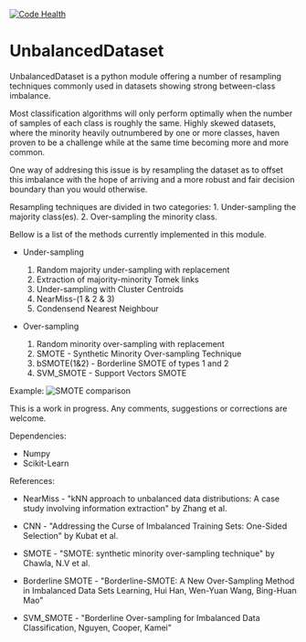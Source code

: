 [![Code Health](https://landscape.io/github/fmfn/UnbalancedDataset/master/landscape.svg?style=flat)](https://landscape.io/github/fmfn/UnbalancedDataset/master)

UnbalancedDataset
=================

UnbalancedDataset is a python module offering a number of resampling techniques commonly used in datasets showing strong between-class imbalance.

Most classification algorithms will only perform optimally when the number of samples of each class is roughly the same. Highly skewed datasets, where the minority heavily outnumbered by one or more classes, haven proven to be a challenge while at the same time becoming more and more common.

One way of addresing this issue is by resampling the dataset as to offset this imbalance with the hope of arriving and a more robust and fair decision boundary than you would otherwise.

Resampling techniques are divided in two categories:
    1. Under-sampling the majority class(es).
    2. Over-sampling the minority class.
    
Bellow is a list of the methods currently implemented in this module.

* Under-sampling
    1. Random majority under-sampling with replacement
    2. Extraction of majority-minority Tomek links
    3. Under-sampling with Cluster Centroids
    4. NearMiss-(1 & 2 & 3)
    5. Condensend Nearest Neighbour

* Over-sampling
    1. Random minority over-sampling with replacement
    2. SMOTE - Synthetic Minority Over-sampling Technique
    3. bSMOTE(1&2) - Borderline SMOTE of types 1 and 2
    4. SVM_SMOTE - Support Vectors SMOTE

Example:
![SMOTE comparison](http://i.imgur.com/s8JHWPp.png)

This is a work in progress. Any comments, suggestions or corrections are welcome.

Dependencies:
* Numpy
* Scikit-Learn

References:

* NearMiss - "kNN approach to unbalanced data distributions: A case study involving information extraction" by Zhang et al.

* CNN - "Addressing the Curse of Imbalanced Training Sets: One-Sided Selection" by Kubat et al.

* SMOTE - "SMOTE: synthetic minority over-sampling technique" by Chawla, N.V et al.

* Borderline SMOTE -  "Borderline-SMOTE: A New Over-Sampling Method in Imbalanced Data Sets Learning, Hui Han, Wen-Yuan Wang, Bing-Huan Mao"

* SVM_SMOTE - "Borderline Over-sampling for Imbalanced Data Classification, Nguyen, Cooper, Kamei"
